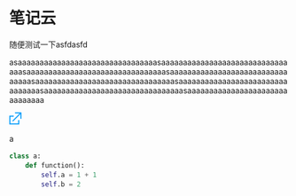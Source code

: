 # 笔记云

随便测试一下asfdasfd

asaaaaaaaaaaaaaaaaaaaaaaaaaaaaaaaasaaaaaaaaaaaaaaaaaaaaaaaaaaaaaaaasaaaaaaaaaaaaaaaaaaaaaaaaaaaaaaaasaaaaaaaaaaaaaaaaaaaaaaaaaaaaaaaasaaaaaaaaaaaaaaaaaaaaaaaaaaaaaaaasaaaaaaaaaaaaaaaaaaaaaaaaaaaaaaaasaaaaaaaaaaaaaaaaaaaaaaaaaaaaaaaasaaaaaaaaaaaaaaaaaaaaaaaaaaaaaaa

![图片说明](images/link.svg)

a

```python
class a:
    def function():
        self.a = 1 + 1
        self.b = 2
```
